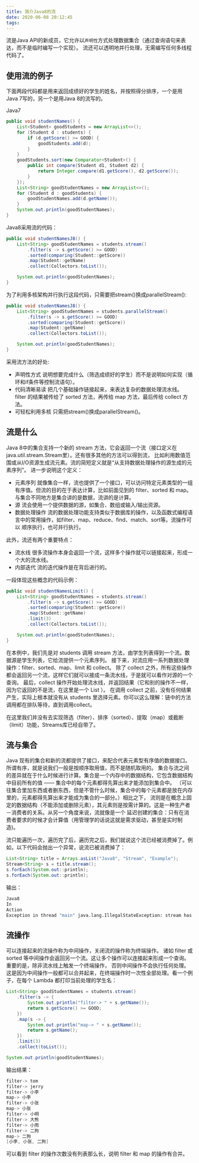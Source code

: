 ```yaml
---
title: 简介Java8的流
date: 2020-06-08 20:12:45
tags:
---
```


流是Java API的新成员，它允许以`声明性`方式处理数据集合（通过查询语句来表达，而不是临时编写一个实现）。
流还可以透明地并行处理，无需编写任何多线程代码了。

## 使用流的例子

下面两段代码都是用来返回成绩好的学生的姓名，并按照得分排序，一个是用Java 7写的，另一个是用Java 8的流写的。

Java7

```Java
public void studentNames() {
    List<Student> goodStudents = new ArrayList<>();
    for (Student d : students) {
        if (d.getScore() >= GOOD) {
            goodStudents.add(d);
        }
    }
    goodStudents.sort(new Comparator<Student>() {
        public int compare(Student d1, Student d2) {
            return Integer.compare(d1.getScore(), d2.getScore());
        }
    });
    List<String> goodStudentNames = new ArrayList<>();
    for (Student d : goodStudents) {
        goodStudentNames.add(d.getName());
    }
    System.out.println(goodStudentNames);
}
```

Java8采用流的代码：

```Java
public void studentNamesJ8() {
    List<String> goodStudentNames = students.stream()
        .filter(s -> s.getScore() >= GOOD)
        .sorted(comparing(Student::getScore))
        .map(Student::getName)
        .collect(Collectors.toList());

    System.out.println(goodStudentNames);
}
```

为了利用多核架构并行执行这段代码，只需要把stream()换成parallelStream():

```Java
public void studentNamesJ8() {
    List<String> goodStudentNames = students.parallelStream()
        .filter(s -> s.getScore() >= GOOD)
        .sorted(comparing(Student::getScore))
        .map(Student::getName)
        .collect(Collectors.toList());

    System.out.println(goodStudentNames);
}
```

采用流方法的好处:

* 声明性方式
  说明想要完成什么（筛选成绩好的学生）而不是说明如何实现（循环和if条件等控制流语句）。
* 代码清晰易读
  把几个基础操作链接起来，来表达复杂的数据处理流水线。filter 的结果被传给了 sorted 方法，再传给 map 方法，最后传给 collect 方法。
* 可轻松利用多核
  只需把stream()换成parallelStream()。

## 流是什么

Java 8中的集合支持一个新的 stream 方法，它会返回一个流（接口定义在java.util.stream.Stream里）。还有很多其他的方法可以得到流，
比如利用数值范围或从I/O资源生成流元素。流的简短定义就是“从支持数据处理操作的源生成的元素序列”。
进一步说明这个定义：

* 元素序列
  就像集合一样，流也提供了一个接口，可以访问特定元素类型的一组有序值。但流的目的在于表达计算，比如前面见到的 filter、sorted 和 map。
  与集合不同地方是集合讲的是数据，流讲的是计算。
* 源
  流会使用一个提供数据的源，如集合、数组或输入/输出资源。
* 数据处理操作
  流的数据处理功能支持类似于数据库的操作，以及函数式编程语言中的常用操作，如filter、map、reduce、find、match、sort等。流操作可以
  顺序执行，也可并行执行。

此外，流还有两个重要特点：

* 流水线
  很多流操作本身会返回一个流，这样多个操作就可以链接起来，形成一个大的流水线。
* 内部迭代
  流的迭代操作是在背后进行的。

一段体现这些概念的代码示例：

```Java
public void studentNamesLimit() {
    List<String> goodStudentNames = students.stream()
        .filter(s -> s.getScore() >= GOOD)
        .sorted(comparing(Student::getScore))
        .map(Student::getName)
        .limit(3)
        .collect(Collectors.toList());

    System.out.println(goodStudentNames);
}
```

在本例中，我们先是对 students 调用 stream 方法，由学生列表得到一个流。数据源是学生列表，它给流提供一个元素序列。
接下来，对流应用一系列数据处理操作：filter、sorted、map、limit 和 collect。
除了 collect 之外，所有这些操作都会返回另一个流，这样它们就可以接成一条流水线，于是就可以看作对源的一个查询。
最后，collect 操作开始处理流水线，并返回结果（它和别的操作不一样，因为它返回的不是流，在这里是一个 List ）。
在调用 collect 之前，没有任何结果产生，实际上根本就没有从 students 里选择元素。你可以这么理解：链中的方法调用都在排队等待，直到调用collect。

在这里我们并没有去实现筛选（filter）、排序（sorted）、提取（map）或截断（limit）功能，Streams库已经自带了。

## 流与集合

Java 现有的集合和新的流都提供了接口，来配合代表元素型有序值的数据接口。所谓有序，就是说我们一般是按顺序取用值，而不是随机取用的。
集合与流之间的差异就在于什么时候进行计算。集合是一个内存中的数据结构，它包含数据结构中目前所有的值 —— 集合中的每个元素都得先算出来才能添加到集合中。
（可以往集合里加东西或者删东西，但是不管什么时候，集合中的每个元素都是放在内存里的，元素都得先算出来才能成为集合的一部分。）相比之下，
流则是在概念上固定的数据结构（不能添加或删除元素），其元素则是按需计算的。这是一种生产者－消费者的关系。从另一个角度来说，流就像是一个
延迟创建的集合：只有在消费者要求的时候才会计算值（用管理学的话说这就是需求驱动，甚至是实时制造)。

流只能遍历一次，遍历完了后，遍历完之后，我们就说这个流已经被消费掉了。例如，以下代码会抛出一个异常，说流已被消费掉了：

```Java
List<String> title = Arrays.asList("Java8", "Stream", "Example");
Stream<String> s = title.stream();
s.forEach(System.out::println);
s.forEach(System.out::println);
```

输出：

```sh
Java8
In
Action
Exception in thread "main" java.lang.IllegalStateException: stream has already been operated upon or closed
```

## 流操作

可以连接起来的流操作称为中间操作，关闭流的操作称为终端操作。
诸如 filter 或 sorted 等中间操作会返回另一个流。这让多个操作可以连接起来形成一个查询。重要的是，除非流水线上触发一个终端操作，
否则中间操作不会执行任何处理。这是因为中间操作一般都可以合并起来，在终端操作时一次性全部处理。看一个例子，在每个 Lambda 都打印当前处理的学生名：

```Java
List<String> goodStudentNames = students.stream()
    .filter(s -> {
        System.out.println("filter-> " + s.getName());
        return s.getScore() >= GOOD;
    })
    .map(s -> {
        System.out.println("map-> " + s.getName());
        return s.getName();
    })
    .limit(3)
    .collect(toList());

System.out.println(goodStudentNames);
```

输出结果：

```Java
filter-> tom
filter-> jerry
filter-> 小李
map-> 小李
filter-> 小张
map-> 小张
filter-> 小明
filter-> 大熊
filter-> 小雨
filter-> 二狗
map-> 二狗
[小李, 小张, 二狗]
```

可以看到 filter 的操作次数没有列表那么长，说明 filter 和 map 的操作有合并。
